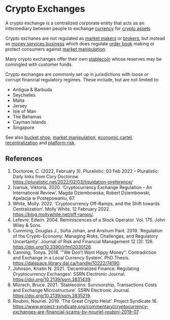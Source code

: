 # Crypto Exchanges
A crypto exchange is a centralized corporate entity that acts as an intermediary between people to exchange [currency](currency.md) for [crypto assets](cryptoasset.md)

Crypto exchanes are not regulated as [market makers](market-maker.md) or [brokers](broker.md), but instead as [money services business](money-services-business.md) which does regulate [order book](order-book.md) making or protect consumers against [market manipulation](market-manipulation.md).

Many crypto exchanges offer their own [stablecoin](stablecoin.md) whose reserves may be comingled with customer funds.

Crypto exchanges are commonly set up in jurisdictions with loose or corrupt financial regulatory regimes. These include, but are not limited to:

* Antigua & Barbuda
* Seychelles
* Malta
* Jersey
* Isle of Man
* The Bahamas
* Cayman Islands
* Singapore

See also [bucket shop](bucket-shop.md), [market manipulation](market-manipulation.md),  [economic cartel](cartel.md), [recentralization](recentralization.md) and [platform risk](platform-risk.md).

## References
1. Doctorow, C. (2022, February 3). Pluralistic: 03 Feb 2022 – Pluralistic: Daily links from Cory Doctorow. https://pluralistic.net/2022/02/03/liquidation-preference/
1. Ivaniuk, Viktoria. 2020. ‘Cryptocurrency Exchange Regulation – An International Review’. Magda Dziembowska, Robert Dziembowski, Apelacja w Postępowaniu, 67.
1. White, Molly. 2022. ‘Cryptocurrency Off-Ramps, and the Shift towards Centralization’. Molly White. 12 February 2022. https://blog.mollywhite.net/off-ramps/.
1. Lefevre, Edwin. 2004. Reminiscences of a Stock Operator. Vol. 175. John Wiley & Sons.
1. Cumming, Douglas J., Sofia Johan, and Anshum Pant. 2019. ‘Regulation of the Crypto-Economy: Managing Risks, Challenges, and Regulatory Uncertainty’. Journal of Risk and Financial Management 12 (3): 126. https://doi.org/10.3390/jrfm12030126.
1. Canning, Tonya. 2018. ‘"We Don’t Want Hippy Money”: Contradiction and Exchange in a Local Currency System’. PhD Thesis. https://dalspace.library.dal.ca/handle/10222/74190.
1. Johnson, Kristin N. 2021. ‘Decentralized Finance: Regulating Cryptocurrency Exchanges’. SSRN Electronic Journal. https://doi.org/10.2139/ssrn.3831439.
1. Mizrach, Bruce. 2021. ‘Stablecoins: Survivorship, Transactions Costs and Exchange Microstructure’. SSRN Electronic Journal. https://doi.org/10.2139/ssrn.3835219.
1. Roubini, Nouriel. 2019. ‘The Great Crypto Heist’. Project Syndicate 16. https://www.project-syndicate.org/commentary/cryptocurrency-exchanges-are-financial-scams-by-nouriel-roubini-2019-07.
